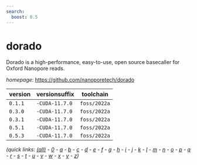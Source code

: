 ```yaml
---
search:
  boost: 0.5
---
```

# dorado

Dorado is a high-performance, easy-to-use, open source basecaller for Oxford Nanopore reads.

*homepage*: <https://github.com/nanoporetech/dorado>

version | versionsuffix | toolchain
--------|---------------|----------
``0.1.1`` | ``-CUDA-11.7.0`` | ``foss/2022a``
``0.3.0`` | ``-CUDA-11.7.0`` | ``foss/2022a``
``0.3.1`` | ``-CUDA-11.7.0`` | ``foss/2022a``
``0.5.1`` | ``-CUDA-11.7.0`` | ``foss/2022a``
``0.5.3`` | ``-CUDA-11.7.0`` | ``foss/2022a``


*(quick links: [(all)](../index.md) - [0](../0/index.md) - [a](../a/index.md) - [b](../b/index.md) - [c](../c/index.md) - [d](../d/index.md) - [e](../e/index.md) - [f](../f/index.md) - [g](../g/index.md) - [h](../h/index.md) - [i](../i/index.md) - [j](../j/index.md) - [k](../k/index.md) - [l](../l/index.md) - [m](../m/index.md) - [n](../n/index.md) - [o](../o/index.md) - [p](../p/index.md) - [q](../q/index.md) - [r](../r/index.md) - [s](../s/index.md) - [t](../t/index.md) - [u](../u/index.md) - [v](../v/index.md) - [w](../w/index.md) - [x](../x/index.md) - [y](../y/index.md) - [z](../z/index.md))*

